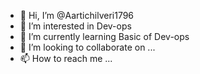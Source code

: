 - 👋 Hi, I’m @Aartichilveri1796
- 👀 I’m interested in Dev-ops
- 🌱 I’m currently learning Basic of Dev-ops
- 💞️ I’m looking to collaborate on ...
- 📫 How to reach me ...

<!---
Aartichilveri1796/Aartichilveri1796 is a ✨ special ✨ repository because its `README.md` (this file) appears on your GitHub profile.
You can click the Preview link to take a look at your changes.
--->
